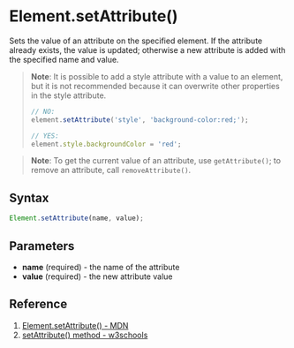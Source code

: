 # Element.setAttribute()

Sets the value of an attribute on the specified element. If the attribute already exists, the value is updated; otherwise a new attribute is added with the specified name and value.

> **Note**: It is possible to add a style attribute with a value to an element, but it is not recommended because it can overwrite other properties in the style attribute.
>
> ```js
> // NO:
> element.setAttribute('style', 'background-color:red;');
>
> // YES:
> element.style.backgroundColor = 'red';
> ```

> **Note**: To get the current value of an attribute, use `getAttribute()`; to remove an attribute, call `removeAttribute()`.

## Syntax

```js
Element.setAttribute(name, value);
```

## Parameters

- **name** (required) - the name of the attribute
- **value** (required) - the new attribute value

## Reference

1. [Element.setAttribute() - MDN](https://developer.mozilla.org/en-US/docs/Web/API/Element/setAttribute)
2. [setAttribute() method - w3schools](https://www.w3schools.com/jsref/met_element_setattribute.asp)
